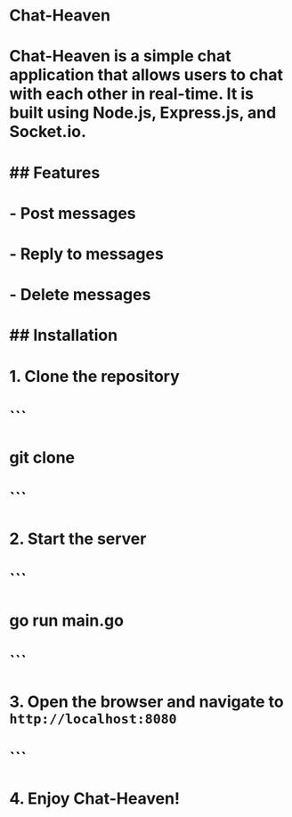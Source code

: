 # Chat-Heaven
# 
# Chat-Heaven is a simple chat application that allows users to chat with each other in real-time. It is built using Node.js, Express.js, and Socket.io.
#
# ## Features
# - Post messages 
# - Reply to messages
# - Delete messages

# ## Installation
# 1. Clone the repository
# ```
# git clone
# ```
# 2. Start the server
# ```
# go run main.go
# ```
# 3. Open the browser and navigate to `http://localhost:8080`
# ```
# 4. Enjoy Chat-Heaven!


